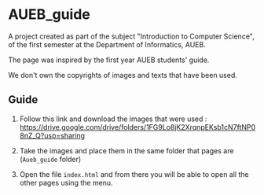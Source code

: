 # AUEB_guide
A project created as part of the subject "Introduction to Computer Science", of the first semester at the Department of Informatics, AUEB.

The page was inspired by the first year AUEB students' guide. 

We don't own the copyrights of images and texts that have been used. 

## Guide

1. Follow this link and download the images that were used : https://drive.google.com/drive/folders/1FG9Lo8jK2XrqnpEKsb1cN7ftNP08nZ_Q?usp=sharing

2. Take the images and place them in the same folder that pages are (```Aueb_guide``` folder)

3. Open the file ```index.html``` and from there you will be able to open all the other pages using the menu.
